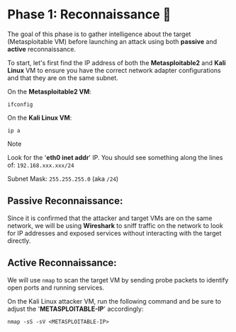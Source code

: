 # Phase 1: Reconnaissance 🔎

The goal of this phase is to gather intelligence about the target (Metasploitable VM) before launching an attack using both **passive** and **active** reconnaissance. 

To start, let's first find the IP address of both the **Metasploitable2** and **Kali Linux** VM to ensure you have the correct network adapter configurations and that they are on the same subnet.

On the **Metasploitable2 VM**:
```
ifconfig
```
On the **Kali Linux VM**:

```
ip a
```

> [!NOTE]
> Look for the '**eth0 inet addr**' IP. You should see something along the lines of: `192.168.xxx.xxx/24`
>
> Subnet Mask: `255.255.255.0` (aka `/24`)


## Passive Reconnaissance:

Since it is confirmed that the attacker and target VMs are on the same network, we will be using **Wireshark** to sniff traffic on the network to look for IP addresses and exposed services without interacting with the target directly. 

## Active Reconnaissance: 

We will use `nmap` to scan the target VM by sending probe packets to identify open ports and running services.

On the Kali Linux attacker VM, run the following command and be sure to adjust the '**METASPLOITABLE-IP**' accordingly:

```
nmap -sS -sV <METASPLOITABLE-IP>
```


